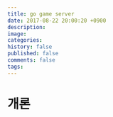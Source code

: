 ```yaml
---
title: go game server
date: 2017-08-22 20:00:20 +0900
description: 
image: 
categories:
history: false
published: false
comments: false
tags:
---
```


# 개론

```go

```


